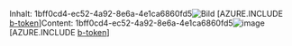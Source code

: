 <span data-ttu-id="13562-101">Inhalt: 1bff0cd4-ec52-4a92-8e6a-4e1ca6860fd5![Bild](4c5f0a9b-10ac-4232-a535-274960c5b290.png)
[AZURE.INCLUDE [b-token](d2bf2054-79a1-4ac5-92e9-196d727dcceb.md)]</span><span class="sxs-lookup"><span data-stu-id="13562-101">Content: 1bff0cd4-ec52-4a92-8e6a-4e1ca6860fd5![image](4c5f0a9b-10ac-4232-a535-274960c5b290.png)
[AZURE.INCLUDE [b-token](d2bf2054-79a1-4ac5-92e9-196d727dcceb.md)]</span></span>
